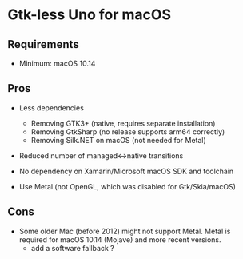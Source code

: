 # Gtk-less Uno for macOS

## Requirements

* Minimum: macOS 10.14

## Pros

* Less dependencies
  * Removing GTK3+ (native, requires separate installation)
  * Removing GtkSharp (no release supports arm64 correctly)
  * Removing Silk.NET on macOS (not needed for Metal)

* Reduced number of managed<->native transitions

* No dependency on Xamarin/Microsoft macOS SDK and toolchain

* Use Metal (not OpenGL, which was disabled for Gtk/Skia/macOS)

## Cons

* Some older Mac (before 2012) might not support Metal. Metal is required for macOS 10.14 (Mojave) and more recent versions.
  * add a software fallback ?
